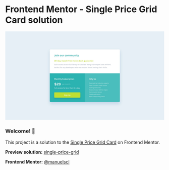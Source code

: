# Frontend Mentor - Single Price Grid Card solution

![Design preview for the Single Price Grid Card coding challenge](./design/desktop-design.jpg)

### Welcome! 👋  

This project is a solution to the [Single Price Grid Card](https://www.frontendmentor.io/challenges/single-price-grid-component-5ce41129d0ff452fec5abbbc) on Frontend Mentor.
  

**Preview solution:** [single-price-grid](https://manuelscl.github.io/single-price-grid)


**Frontend Mentor:** [@manuelscl](https://www.frontendmentor.io/profile/manuelscl)